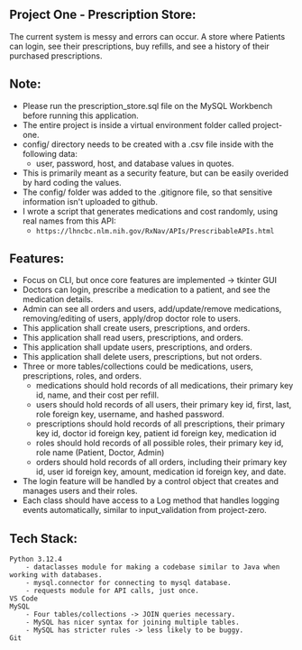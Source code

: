 ## Project One - Prescription Store:

The current system is messy and errors can occur.
A store where Patients can login, see their prescriptions, buy refills, and see a history of their purchased prescriptions.

## Note:
- Please run the prescription_store.sql file on the MySQL Workbench before running this application.
- The entire project is inside a virtual environment folder called project-one. 
- config/ directory needs to be created with a .csv file inside with the following data:
    - user, password, host, and database values in quotes. 
- This is primarily meant as a security feature, but can be easily overided by hard coding the values.
- The config/ folder was added to the .gitignore file, so that sensitive information isn't uploaded to github.
- I wrote a script that generates medications and cost randomly, using real names from this API:
    - ``https://lhncbc.nlm.nih.gov/RxNav/APIs/PrescribableAPIs.html``

## Features:
- Focus on CLI, but once core features are implemented -> tkinter GUI
- Doctors can login, prescribe a medication to a patient, and see the medication details.
- Admin can see all orders and users, add/update/remove medications, removing/editing of users, apply/drop doctor role to users. 
- This application shall create users, prescriptions, and orders. 
- This application shall read users, prescriptions, and orders. 
- This application shall update users, prescriptions, and orders.
- This application shall delete users, prescriptions, but not orders.
- Three or more tables/collections could be medications, users, prescriptions, roles, and orders.
    - medications should hold records of all medications, their primary key id, name, and their cost per refill.
    - users should hold records of all users, their primary key id, first, last, role foreign key, username, and hashed password.
    - prescriptions should hold records of all prescriptions, their primary key id, doctor id foreign key, patient id foreign key, medication id
    - roles should hold records of all possible roles, their primary key id, role name (Patient, Doctor, Admin)
    - orders should hold records of all orders, including their primary key id, user id foreign key, amount, medication id foreign key, and date.
- The login feature will be handled by a control object that creates and manages users and their roles.
- Each class should have access to a Log method that handles logging events automatically, similar to input_validation from project-zero.

## Tech Stack:
    Python 3.12.4
        - dataclasses module for making a codebase similar to Java when working with databases.
        - mysql.connector for connecting to mysql database.
        - requests module for API calls, just once.
    VS Code
    MySQL
        - Four tables/collections -> JOIN queries necessary.
        - MySQL has nicer syntax for joining multiple tables.
        - MySQL has stricter rules -> less likely to be buggy.
    Git
